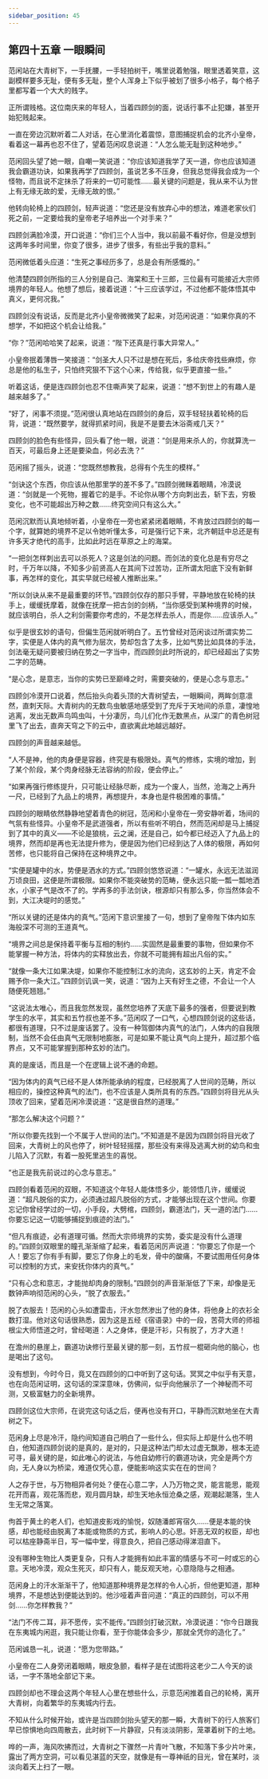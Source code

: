 ```yaml
---
sidebar_position: 45
---
```


## 第四十五章 **一眼瞬间**

范闲站在大青树下，一手抚腰，一手轻拍树干，嘴里说着勉强，眼里透着笑意，这副模样要多无耻，便有多无耻，整个人浑身上下似乎被划了很多小格子，每个格子里都写着一个大大的贱字。

正所谓贱格。这位南庆来的年轻人，当着四顾剑的面，说话行事不止犯嫌，甚至开始犯贱起来。

一直在旁边沉默听着二人对话，在心里消化着震惊，意图捕捉机会的北齐小皇帝，看着这一幕再也忍不住了，望着范闲叹息说道：“人怎么能无耻到这种地步。”

范闲回头望了她一眼，自嘲一笑说道：“你应该知道我学了天一道，你也应该知道我会霸道功诀，如果我再学了四顾剑，虽说艺多不压身，但我总觉得我会成为一个怪物，而且说不定抹杀了将来的一切可能性……最关键的问题是，我从来不认为世上有无缘无故的爱，无缘无故的恨。”

他转向轮椅上的四顾剑，轻声说道：“您还是没有放弃心中的想法，难道老家伙们死之前，一定要给我的皇帝老子培养出一个对手来？”

四顾剑满脸冷漠，开口说道：“你们三个人当中，我以前最不看好你，但是没想到这两年多时间里，你变了很多，进步了很多，有些出乎我的意料。”

范闲微低着头应道：“生死之事经历多了，总是会有所感慨的。”

他清楚四顾剑所指的三人分别是自己、海棠和王十三郎，三位最有可能接近大宗师境界的年轻人。他想了想后，接着说道：“十三应该学过，不过他都不能体悟其中真义，更何况我。”

四顾剑没有说话，反而是北齐小皇帝微微笑了起来，对范闲说道：“如果你真的不想学，不如把这个机会让给我。”

“你？”范闲哈哈笑了起来，说道：“陛下还真是行事大异常人。”

小皇帝抿着薄唇一笑接道：“剑圣大人只不过是想在死后，多给庆帝找些麻烦，你总是他的私生子，只怕终究狠不下这个心来，传给我，似乎更直接一些。”

听着这话，便是连四顾剑也忍不住嘶声笑了起来，说道：“想不到世上的有趣人是越来越多了。”

“好了，闲事不须提。”范闲很认真地站在四顾剑的身后，双手轻轻扶着轮椅的后背，说道：“既然要学，就得抓紧时间，我是不是要去沐浴斋戒几天？”

四顾剑的脸色有些怪异，回头看了他一眼，说道：“剑是用来杀人的，你就算洗一百天，可最后身上还是要染血，何必去洗？”

范闲摇了摇头，说道：“您既然想教我，总得有个先生的模样。”

“剑诀这个东西，你应该从他那里学的差不多了。”四顾剑微眯着眼睛，冷漠说道：“剑就是一个死物，握着它的是手。不论你从哪个方向刺出去，斩下去，穷极变化，也不可能超出万种之数……终究空间只有这么大。”

范闲沉默而认真地倾听着，小皇帝在一旁也紧紧闭着眼睛，不肯放过四顾剑的每一个字，就算她的境界不足以令她听懂太多，可是强行记下来，北齐朝廷中总还是有许多天才绝代的高手，比如此时远在草原之上的海棠。

“一把剑怎样刺出去可以杀死人？这是剑法的问题。而剑法的变化总是有穷尽之时，千万年以降，不知多少前贤高人在其间下过苦功，正所谓太阳底下没有新鲜事，再怎样的变化，其实早就已经被人推断出来。”

“所以剑诀从来不是最重要的环节。”四顾剑仅存的那只手臂，平静地放在轮椅的扶手上，缓缓抚摩着，就像在抚摩一把古剑的剑柄，“当你感受到某种境界的时候，就应该明白，杀人之利剑需要你考虑的，不是怎样去杀人，而是你……应该杀人。”

似乎是很玄妙的语句，但偏生范闲就听明白了。五竹曾经对范闲谈过所谓实势二字，实便是人体内的真气修为层次，势却包含了太多，比如气势比如具体的手法，剑法毫无疑问要被归纳在势之一字当中，而四顾剑此时所说的，却已经超出了实势二字的范畴。

“是心念，是意志，当你的实势已至巅峰之时，需要突破的，便是心念与意志。”

四顾剑冷漠开口说着，然后抬头向着头顶的大青树望去，一眼瞬间，两眸剑意凛然，直刺天际。大青树内的无数鸟虫敏感地感受到了充斥于天地间的杀意，凄惶地逃离，发出无数声鸟鸣虫叫，十分凄厉，鸟儿们化作无数黑点，从深广的青色树冠里飞了出去，直奔天穹之下的云中，直欲离此地越远越好。

四顾剑的声音越来越低。

“人不是神，他的肉身便是容器，终究是有极限处。真气的修练，实境的增加，到了某个阶段，某个肉身经脉无法容纳的阶段，便会停止。”

“如果再强行修练提升，只可能让经脉尽断，成为一个废人，当然，沧海之上再升一尺，已经到了九品上的境界，再想提升，本身也是件极困难的事情。”

四顾剑的眼睛依然静静地望着青色的树冠，范闲和小皇帝在一旁安静听着，场间的气氛有些怪异。小皇帝不是武道强者，所以有些听不明白，然而范闲却是马上捕捉到了其中的真义——不论是狼桃，云之澜，还是自己，如今都已经迈入了九品上的境界，然而却是再也无法提升修为，便是因为他们已经到达了人体的极限，再如何苦修，也只能将自己保持在这种境界之中。

“实便是罐中的水，势便是洒水的方式。”四顾剑悠悠说道：“一罐水，永远无法滋润万顷良田，这便是所谓极限。如果你不能突破势的范畴，便永远只能一瓢一瓢地洒水，小家子气是改不了的。学再多的手法剑诀，根源却只有那么多，你当然体会不到，大江决堤时的感觉。”

“所以关键的还是体内的真气。”范闲下意识里接了一句，想到了皇帝陛下体内如东海般深不可测的王道真气。

“境界之间总是保持着平衡与互相的制约……实固然是最重要的事物，但如果你不能掌握一种方法，将体内的实释放出去，你就不可能拥有超出凡俗的实。”

“就像一条大江如果决堤，如果你不能控制江水的流向，这玄妙的上天，肯定不会赐予你一条大江。”四顾剑讥讽一笑，说道：“因为上天有好生之德，不会让一个人随便死翘翘。”

“这说法太唯心，而且我忽然发现，虽然您培养了天底下最多的强者，但要说到教学生的水平，其实和五竹叔也差不多。”范闲叹了一口气，心想四顾剑说的这些话，都很有道理，只不过是废话罢了。没有一种驾御体内真气的法门，人体内的自我限制，当然不会任由真气无限制地膨胀，可是如果不能让真气向上提升，超过那个临界点，又不可能掌握到那种玄妙的法门。

真的是废话，而且是一个在逻辑上说不通的命题。

“因为体内的真气已经不是人体所能承纳的程度，已经脱离了人世间的范畴，所以相应的，操控这种真气的法门，也不应该是人类所具有的东西。”四顾剑将目光从头顶收了回来，望着范闲冷漠说道：“这是很自然的道理。”

“那怎么解决这个问题？”

“所以你要先找到一个不属于人世间的法门。”不知道是不是因为四顾剑将目光收了回来，大青树上的风也停了，树叶轻轻摇摆，那些没有来得及逃离大树的幼鸟和虫儿陷入了沉默，有着一股死里逃生的喜悦。

“也正是我先前说过的心念与意志。”

四顾剑看着范闲的双眼，不知道这个年轻人能体悟多少，能领悟几许，缓缓说道：“超凡脱俗的实力，必须通过超凡脱俗的方式，才能够出现在这个世间。你要忘记你曾经学过的一切，小手段，大劈棺，四顾剑，霸道法门，天一道的法门……你要忘记这一切能够捕捉到痕迹的法门。”

“但凡有痕迹，必有道理可循。然而大宗师境界的实势，委实是没有什么道理的。”四顾剑双眼里的瞳孔渐渐缩了起来，看着范闲厉声说道：“你要忘了你是一个人！要忘了你有手有脚，要忘了你身上的毛发，骨中的酸痛，不要试图用任何身体可以控制的方式，来安抚你体内的真气。”

“只有心念和意志，才能抛却肉身的限制。”四顾剑的声音渐渐低了下来，却像是无数钟声响彻范闲的心头，“脱了衣服去。”

脱了衣服去！范闲的心头如遭雷击，汗水忽然渗出了他的身体，将他身上的衣衫全数打湿。他对这句话很熟悉，因为这是五经《宿语录》中的一段，苦荷大师的师祖根尘大师悟道之时，曾经喝道：人之身体，便是汗衫，只有脱了，方才大道！

在澹州的悬崖上，霸道功诀修行至最关键的那一刻，五竹叔一棍砸向他的脑心，也是喝出了这句。

没有想到，今时今日，竟又在四顾剑的口中听到了这句话。冥冥之中似乎有天意，也在向范闲证明，这句话的深深意味，仿佛间，似乎向他展示了一个神秘而不可测，又极富魅力的全新境界。

四顾剑这位大宗师，在说完这句话之后，便再也没有开口，平静而沉默地坐在大青树之下。

范闲身上尽是冷汗，隐约间知道自己明白了一些什么，但实际上却是什么也不明白，他知道四顾剑说的是真的，是对的，只是这种法门却太过虚无飘渺，根本无迹可寻，最关键的是，如此唯心的说法，与他自幼修行的霸道功诀，完全是两个方向，无人身以为桥梁，难道仅凭心意，便能影响这实实在在的世间？

人之存于世，与万物相异者何处？便在心意二字，人乃万物之灵，能言能思，能观花开而喜，观花落而悲，观月圆月缺，却生天地永恒沧桑之感，观潮起潮落，生人生无常之落寞。

佝首于黄土的老人们，也知道皮影戏的愉悦，奴随潘郎宵宿久……便是本能的快感，却也能经由脱离了本能或物质的方式，影响人的心思。奸恶无双的权臣，却也可以枯座静斋半日，写一幅中堂，得意良久，把自己感动得涕泪直下。

没有哪种生物比人类更复杂，只有人才能拥有如此丰富的情感与不可一时或忘的心意。天地冷漠，观众生死灭，却只有人，能反观天地，心意隐隐与之相通。

范闲身上的汗水渐渐干了，他知道那种境界是怎样的令人心折，但他更知道，那种境界，不是想达到便能达到的。他沙哑着声音问道：“真正的四顾剑，可以不用剑……你怎样教我？”

“法门不传二耳，非不愿传，实不能传。”四顾剑打破沉默，冷漠说道：“你今日跟我在东夷城内闲逛，我只能让你看，至于你能体会多少，那就全凭你的造化了。”

范闲诚恳一礼，说道：“愿为您带路。”

小皇帝在二人身旁闭着眼睛，眼皮急颤，看样子是在试图将这老少二人今天的谈话，一字不落地全部记下来。

四顾剑却也不理会这两个年轻人心里在想些什么，示意范闲推着自己的轮椅，离开大青树，向着繁华的东夷城内行去。

不知从什么时候开始，或许是当四顾剑抬头望天的那一瞬，大青树下的行人旅客们早已惊惧地向四周散去，此时树下一片静寂，只有淡淡阴影，笼罩着树下的土地。

哗的一声，海风吹拂而过，大青树之下骤然一片青叶飞散，不知落下多少片叶来，露出了两方空洞，可以看见湛蓝的天空，就像是有一尊神祇的目光，曾在某时，淡淡向着天上扫了一眼。

